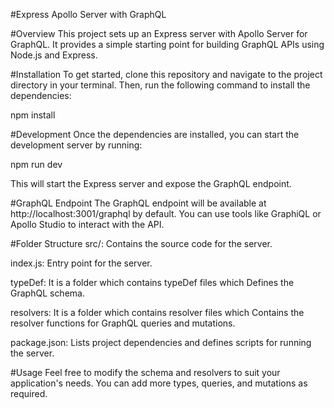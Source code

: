 #Express Apollo Server with GraphQL

#Overview
This project sets up an Express server with Apollo Server for GraphQL. It provides a simple starting point for building GraphQL APIs using Node.js and Express.

#Installation
To get started, clone this repository and navigate to the project directory in your terminal. Then, run the following command to install the dependencies:

npm install

#Development
Once the dependencies are installed, you can start the development server by running:

npm run dev

This will start the Express server and expose the GraphQL endpoint.

#GraphQL Endpoint
The GraphQL endpoint will be available at 
http://localhost:3001/graphql by default. 
You can use tools like GraphiQL or Apollo Studio to interact with the API.

#Folder Structure
src/: Contains the source code for the server.

index.js: Entry point for the server.

typeDef: It is a folder which contains typeDef files which Defines the GraphQL schema.

resolvers: It is a folder which contains resolver files which Contains the resolver functions for GraphQL queries and mutations.

package.json: Lists project dependencies and defines scripts for running the server.

#Usage
Feel free to modify the schema and resolvers to suit your application's needs. You can add more types, queries, and mutations as required.
